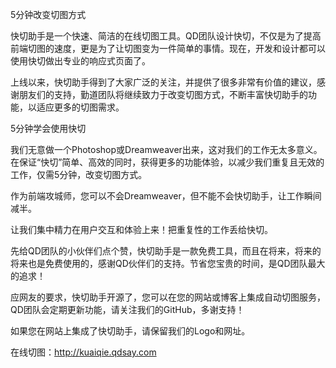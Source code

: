 5分钟改变切图方式

快切助手是一个快速、简洁的在线切图工具。QD团队设计快切，不仅是为了提高前端切图的速度，更是为了让切图变为一件简单的事情。现在，开发和设计都可以使用快切做出专业的响应式页面了。

上线以来，快切助手得到了大家广泛的关注，并提供了很多非常有价值的建议，感谢朋友们的支持，勤道团队将继续致力于改变切图方式，不断丰富快切助手的功能，以适应更多的切图需求。

5分钟学会使用快切

我们无意做一个Photoshop或Dreamweaver出来，这对我们的工作无太多意义。在保证“快切”简单、高效的同时，获得更多的功能体验，以减少我们重复且无效的工作，仅需5分钟，改变切图方式。

作为前端攻城师，您可以不会Dreamweaver，但不能不会快切助手，让工作瞬间减半。

让我们集中精力在用户交互和体验上来！把重复性的工作丢给快切。

先给QD团队的小伙伴们点个赞，快切助手是一款免费工具，而且在将来，将来的将来也是免费使用的，感谢QD伙伴们的支持。节省您宝贵的时间，是QD团队最大的追求！

应网友的要求，快切助手开源了，您可以在您的网站或博客上集成自动切图服务，QD团队会定期更新功能，请关注我们的GitHub，多谢支持！

如果您在网站上集成了快切助手，请保留我们的Logo和网址。

在线切图：http://kuaiqie.qdsay.com
